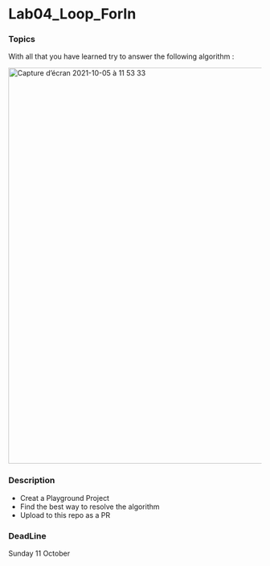 # Lab04_Loop_ForIn

###  Topics

With all that you have learned try to answer the following algorithm :

<img width="788" alt="Capture d’écran 2021-10-05 à 11 53 33" src="https://user-images.githubusercontent.com/6766037/135994002-422dfd54-5713-488e-9e43-d67f53c29d3f.png">


### Description

* Creat a Playground Project 
* Find the best way to resolve the algorithm 
* Upload to this repo as a PR

### DeadLine

Sunday 11 October
